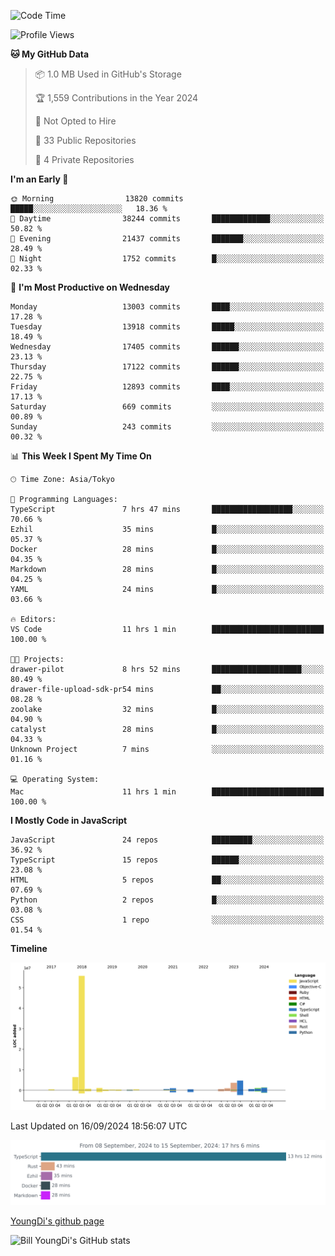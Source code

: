 <!--START_SECTION:waka-->
![Code Time](http://img.shields.io/badge/Code%20Time-951%20hrs%2054%20mins-blue)

![Profile Views](http://img.shields.io/badge/Profile%20Views-0-blue)

**🐱 My GitHub Data** 

> 📦 1.0 MB Used in GitHub's Storage 
 > 
> 🏆 1,559 Contributions in the Year 2024
 > 
> 🚫 Not Opted to Hire
 > 
> 📜 33 Public Repositories 
 > 
> 🔑 4 Private Repositories 
 > 
**I'm an Early 🐤** 

```text
🌞 Morning                13820 commits       █████░░░░░░░░░░░░░░░░░░░░   18.36 % 
🌆 Daytime                38244 commits       █████████████░░░░░░░░░░░░   50.82 % 
🌃 Evening                21437 commits       ███████░░░░░░░░░░░░░░░░░░   28.49 % 
🌙 Night                  1752 commits        █░░░░░░░░░░░░░░░░░░░░░░░░   02.33 % 
```
📅 **I'm Most Productive on Wednesday** 

```text
Monday                   13003 commits       ████░░░░░░░░░░░░░░░░░░░░░   17.28 % 
Tuesday                  13918 commits       █████░░░░░░░░░░░░░░░░░░░░   18.49 % 
Wednesday                17405 commits       ██████░░░░░░░░░░░░░░░░░░░   23.13 % 
Thursday                 17122 commits       ██████░░░░░░░░░░░░░░░░░░░   22.75 % 
Friday                   12893 commits       ████░░░░░░░░░░░░░░░░░░░░░   17.13 % 
Saturday                 669 commits         ░░░░░░░░░░░░░░░░░░░░░░░░░   00.89 % 
Sunday                   243 commits         ░░░░░░░░░░░░░░░░░░░░░░░░░   00.32 % 
```


📊 **This Week I Spent My Time On** 

```text
🕑︎ Time Zone: Asia/Tokyo

💬 Programming Languages: 
TypeScript               7 hrs 47 mins       ██████████████████░░░░░░░   70.66 % 
Ezhil                    35 mins             █░░░░░░░░░░░░░░░░░░░░░░░░   05.37 % 
Docker                   28 mins             █░░░░░░░░░░░░░░░░░░░░░░░░   04.35 % 
Markdown                 28 mins             █░░░░░░░░░░░░░░░░░░░░░░░░   04.25 % 
YAML                     24 mins             █░░░░░░░░░░░░░░░░░░░░░░░░   03.66 % 

🔥 Editors: 
VS Code                  11 hrs 1 min        █████████████████████████   100.00 % 

🐱‍💻 Projects: 
drawer-pilot             8 hrs 52 mins       ████████████████████░░░░░   80.49 % 
drawer-file-upload-sdk-pr54 mins             ██░░░░░░░░░░░░░░░░░░░░░░░   08.28 % 
zoolake                  32 mins             █░░░░░░░░░░░░░░░░░░░░░░░░   04.90 % 
catalyst                 28 mins             █░░░░░░░░░░░░░░░░░░░░░░░░   04.33 % 
Unknown Project          7 mins              ░░░░░░░░░░░░░░░░░░░░░░░░░   01.16 % 

💻 Operating System: 
Mac                      11 hrs 1 min        █████████████████████████   100.00 % 
```

**I Mostly Code in JavaScript** 

```text
JavaScript               24 repos            █████████░░░░░░░░░░░░░░░░   36.92 % 
TypeScript               15 repos            ██████░░░░░░░░░░░░░░░░░░░   23.08 % 
HTML                     5 repos             ██░░░░░░░░░░░░░░░░░░░░░░░   07.69 % 
Python                   2 repos             █░░░░░░░░░░░░░░░░░░░░░░░░   03.08 % 
CSS                      1 repo              ░░░░░░░░░░░░░░░░░░░░░░░░░   01.54 % 
```



**Timeline**

![Lines of Code chart](https://raw.githubusercontent.com/Youngdi/Youngdi/master/assets/bar_graph.png)


 Last Updated on 16/09/2024 18:56:07 UTC
<!--END_SECTION:waka-->

![wakatime](./images/stat.svg)

[YoungDi's github page](https://youngdi.github.io)

![Bill YoungDi's GitHub stats](https://github-readme-stats.vercel.app/api?username=youngdi&count_private=true&show_icons=true)
